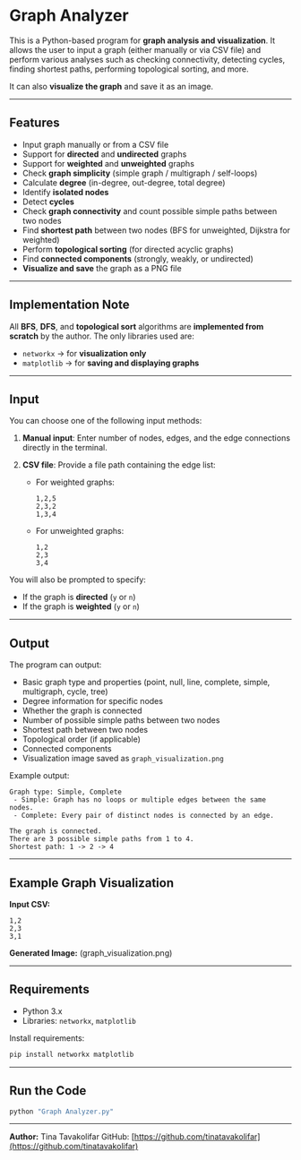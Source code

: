 # Graph Analyzer

This is a Python-based program for **graph analysis and visualization**.
It allows the user to input a graph (either manually or via CSV file) and perform various analyses such as checking connectivity, detecting cycles, finding shortest paths, performing topological sorting, and more.

It can also **visualize the graph** and save it as an image.

---

## Features

* Input graph manually or from a CSV file
* Support for **directed** and **undirected** graphs
* Support for **weighted** and **unweighted** graphs
* Check **graph simplicity** (simple graph / multigraph / self-loops)
* Calculate **degree** (in-degree, out-degree, total degree)
* Identify **isolated nodes**
* Detect **cycles**
* Check **graph connectivity** and count possible simple paths between two nodes
* Find **shortest path** between two nodes (BFS for unweighted, Dijkstra for weighted)
* Perform **topological sorting** (for directed acyclic graphs)
* Find **connected components** (strongly, weakly, or undirected)
* **Visualize and save** the graph as a PNG file

---

## Implementation Note

All **BFS**, **DFS**, and **topological sort** algorithms are **implemented from scratch** by the author.
The only libraries used are:

* `networkx` → for **visualization only**
* `matplotlib` → for **saving and displaying graphs**

---

## Input

You can choose one of the following input methods:

1. **Manual input**: Enter number of nodes, edges, and the edge connections directly in the terminal.
2. **CSV file**: Provide a file path containing the edge list:

   * For weighted graphs:

     ```
     1,2,5
     2,3,2
     1,3,4
     ```
   * For unweighted graphs:

     ```
     1,2
     2,3
     3,4
     ```

You will also be prompted to specify:

* If the graph is **directed** (`y` or `n`)
* If the graph is **weighted** (`y` or `n`)

---

## Output

The program can output:

* Basic graph type and properties (point, null, line, complete, simple, multigraph, cycle, tree)
* Degree information for specific nodes
* Whether the graph is connected
* Number of possible simple paths between two nodes
* Shortest path between two nodes
* Topological order (if applicable)
* Connected components
* Visualization image saved as `graph_visualization.png`

Example output:

```
Graph type: Simple, Complete
 - Simple: Graph has no loops or multiple edges between the same nodes.
 - Complete: Every pair of distinct nodes is connected by an edge.

The graph is connected.
There are 3 possible simple paths from 1 to 4.
Shortest path: 1 -> 2 -> 4
```

---

## Example Graph Visualization

**Input CSV:**

```
1,2
2,3
3,1
```

**Generated Image:**
(graph\_visualization.png)

---

## Requirements

* Python 3.x
* Libraries: `networkx`, `matplotlib`

Install requirements:

```bash
pip install networkx matplotlib
```

---

## Run the Code

```bash
python "Graph Analyzer.py"
```

---

**Author:** Tina Tavakolifar
GitHub: [https://github.com/tinatavakolifar](https://github.com/tinatavakolifar)
